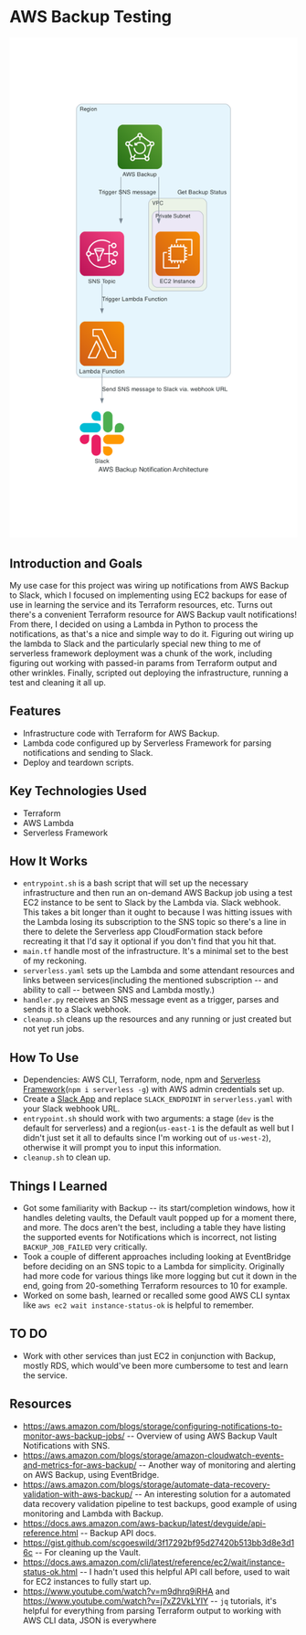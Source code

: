 # AWS Backup Testing

![Architectural diagram depicting flow from EC2 instance to sending backups via. SNS and Lambda to Slack](./aws_backup_notification_architecture.png)

## Introduction and Goals

My use case for this project was wiring up notifications from AWS Backup to Slack, which I focused on implementing using EC2 backups for ease of use in learning the service and its Terraform resources, etc. Turns out there's a convenient Terraform resource for AWS Backup vault notifications! From there, I decided on using a Lambda in Python to process the notifications, as that's a nice and simple way to do it.
Figuring out wiring up the lambda to Slack and the particularly special new thing to me of serverless framework deployment was a chunk of the work, including figuring out working with passed-in params from Terraform output and other wrinkles. Finally, scripted out deploying the infrastructure, running a test and cleaning it all up.

## Features

- Infrastructure code with Terraform for AWS Backup.
- Lambda code configured up by Serverless Framework for parsing notifications and sending to Slack.
- Deploy and teardown scripts.

## Key Technologies Used

- Terraform
- AWS Lambda
- Serverless Framework

## How It Works

- `entrypoint.sh` is a bash script that will set up the necessary infrastructure and then run an on-demand AWS Backup job using a test EC2 instance to be sent to Slack by the Lambda via. Slack webhook. This takes a bit longer than it ought to because I was hitting issues with the Lambda losing its subscription to the SNS topic so there's a line in there to delete the Serverless app CloudFormation stack before recreating it that I'd say it optional if you don't find that you hit that.
- `main.tf` handle most of the infrastructure. It's a minimal set to the best of my reckoning.
- `serverless.yaml` sets up the Lambda and some attendant resources and links between services(including the mentioned subscription -- and ability to call -- between SNS and Lambda mostly.)
- `handler.py` receives an SNS message event as a trigger, parses and sends it to a Slack webhook.
- `cleanup.sh` cleans up the resources and any running or just created but not yet run jobs.

## How To Use

- Dependencies: AWS CLI, Terraform, node, npm and [Serverless Framework](https://www.serverless.com/framework/docs)(`npm i serverless -g`) with AWS admin credentials set up.
- Create a [Slack App](https://slack.com/apps) and replace `SLACK_ENDPOINT` in `serverless.yaml` with your Slack webhook URL.
- `entrypoint.sh` should work with two arguments: a stage (`dev` is the default for serverless) and a region(`us-east-1` is the default as well but I didn't just set it all to defaults since I'm working out of `us-west-2`), otherwise it will prompt you to input this information.
- `cleanup.sh` to clean up.

## Things I Learned

- Got some familiarity with Backup -- its start/completion windows, how it handles deleting vaults, the Default vault popped up for a moment there, and more. The docs aren't the best, including a table they have listing the supported events for Notifications which is incorrect, not listing `BACKUP_JOB_FAILED` very critically.
- Took a couple of different approaches including looking at EventBridge before deciding on an SNS topic to a Lambda for simplicity. Originally had more code for various things like more logging but cut it down in the end, going from 20-something Terraform resources to 10 for example.
- Worked on some bash, learned or recalled some good AWS CLI syntax like `aws ec2 wait instance-status-ok` is helpful to remember.

## TO DO

- Work with other services than just EC2 in conjunction with Backup, mostly RDS, which would've been more cumbersome to test and learn the service.

## Resources

- https://aws.amazon.com/blogs/storage/configuring-notifications-to-monitor-aws-backup-jobs/ -- Overview of using AWS Backup Vault Notifications with SNS.
- https://aws.amazon.com/blogs/storage/amazon-cloudwatch-events-and-metrics-for-aws-backup/ -- Another way of monitoring and alerting on AWS Backup, using EventBridge.
- https://aws.amazon.com/blogs/storage/automate-data-recovery-validation-with-aws-backup/ -- An interesting solution for a automated data recovery validation pipeline to test backups, good example of using monitoring and Lambda with Backup.
- https://docs.aws.amazon.com/aws-backup/latest/devguide/api-reference.html -- Backup API docs.
- https://gist.github.com/scgoeswild/3f17292bf95d27420b513bb3d8e3d16c -- For cleaning up the Vault.
- https://docs.aws.amazon.com/cli/latest/reference/ec2/wait/instance-status-ok.html -- I hadn't used this helpful API call before, used to wait for EC2 instances to fully start up.
- https://www.youtube.com/watch?v=m9dhrq9iRHA and https://www.youtube.com/watch?v=j7xZ2VkLYIY -- `jq` tutorials, it's helpful for everything from parsing Terraform output to working with AWS CLI data, JSON is everywhere
